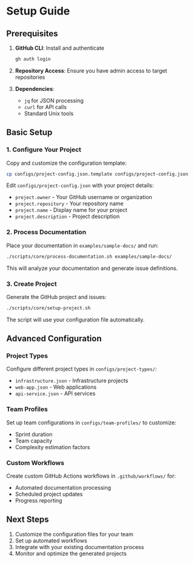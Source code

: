 # Setup Guide

## Prerequisites

1. **GitHub CLI**: Install and authenticate
   ```bash
   gh auth login
   ```

2. **Repository Access**: Ensure you have admin access to target repositories

3. **Dependencies**: 
   - `jq` for JSON processing
   - `curl` for API calls
   - Standard Unix tools

## Basic Setup

### 1. Configure Your Project

Copy and customize the configuration template:

```bash
cp configs/project-config.json.template configs/project-config.json
```

Edit `configs/project-config.json` with your project details:
- `project.owner` - Your GitHub username or organization
- `project.repository` - Your repository name  
- `project.name` - Display name for your project
- `project.description` - Project description

### 2. Process Documentation

Place your documentation in `examples/sample-docs/` and run:

```bash
./scripts/core/process-documentation.sh examples/sample-docs/
```

This will analyze your documentation and generate issue definitions.

### 3. Create Project

Generate the GitHub project and issues:

```bash
./scripts/core/setup-project.sh
```

The script will use your configuration file automatically.

## Advanced Configuration

### Project Types

Configure different project types in `configs/project-types/`:
- `infrastructure.json` - Infrastructure projects
- `web-app.json` - Web applications  
- `api-service.json` - API services

### Team Profiles

Set up team configurations in `configs/team-profiles/` to customize:
- Sprint duration
- Team capacity
- Complexity estimation factors

### Custom Workflows

Create custom GitHub Actions workflows in `.github/workflows/` for:
- Automated documentation processing
- Scheduled project updates
- Progress reporting

## Next Steps

1. Customize the configuration files for your team
2. Set up automated workflows
3. Integrate with your existing documentation process
4. Monitor and optimize the generated projects

